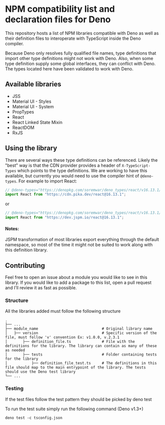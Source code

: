 # NPM compatibility list and declaration files for Deno

This repository hosts a list of NPM libraries compatible with Deno as well as
their definition files to interoperate with TypeScript inside the Deno compiler.

Because Deno only resolves fully qualified file names, type definitions that
import other type definitions might not work with Deno. Also, when some type
definition supply some global interfaces, they can conflict with Deno. The types
located here have been validated to work with Deno.

## Available libraries

- JSS
- Material UI - Styles
- Material UI - System
- PropTypes
- React
- React Linked State Mixin
- ReactDOM
- RxJS

## Using the library

There are several ways these type definitions can be referenced. Likely the
"best" way is that the CDN provider provides a header of `X-TypeScript-Types`
which points to the type definitions. We are working to have this available, but
currently you would need to use the compiler hint of `@deno-types`. For example
to import React:

```typescript
// @deno-types="https://denopkg.com/soremwar/deno_types/react/v16.13.1/react.d.ts"
import React from "https://cdn.pika.dev/react@16.13.1";
```

or

```typescript
// @deno-types="https://denopkg.com/soremwar/deno_types/react/v16.13.1/react.d.ts"
import React from "https://dev.jspm.io/react@16.13.1";
```

#### Notes:

JSPM transformation of most libraries export everything through the default
namespace, so most of the time it might not be suited to work along with this
definition library.

## Contributing

Feel free to open an issue about a module you would like to see in this library.
If you would like to add a package to this list, open a pull request and I'll
review it as fast as possible.

### Structure

All the libraries added must follow the following structure

```
.
├── ...
├── module_name                             # Original library name
│   ├── version                             # Specific version of the file, must follow 'v' convention Ex: v1.0.0, v.2.3.1
│       ├── definition_file.ts              # File with the definitions for the library. The library can contain as many of these as needed
│       ├── tests                           # Folder containing tests for the library
│           ├── definition_file_test.ts     # The definitions in this file should map to the main entrypoint of the library. The tests should use the Deno test library
└── ...
```

### Testing

If the test files follow the test pattern they should be picked by deno test

To run the test suite simply run the following command (Deno v1.3+)

```
deno test -c tsconfig.json
```
